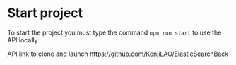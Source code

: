 # Start project

To start the project you must type the command `npm run start` to use the API locally

API link to clone and launch https://github.com/KenjiLAO/ElasticSearchBack
